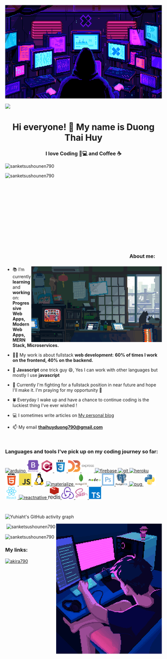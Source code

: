 <img width="100%" height = "300px" src="./assets/mastermind.gif" alt="cover" />

<img src="https://readme-typing-svg.herokuapp.com?size=30&color=1EF707&background=0A150100&center=true&vCenter=true&width=1100&lines=console.log(%22Hello+World!%22)+"></div>

<h1 align="center">Hi everyone! 👋 My name is Duong Thai Huy</h1>
<h3 align="center">I love Coding 👨💻 and Coffee ☕</h3>

<p align="left"> <img src="https://komarev.com/ghpvc/?username=sanketsushounen790&label=Profile%20views&color=0e75b6&style=flat" alt="sanketsushounen790" /> </p>
<p><img align="left" width="400" height="300" src="https://github-readme-stats.vercel.app/api/top-langs?username=sanketsushounen790&show_icons=true&locale=en&layout=compact&theme=radical" alt="sanketsushounen790" /></p>
<p><img align="right" alt="Coding" width="420" src="./assets/cosyroom.gif" /></p>
<p>&nbsp;</p>
<p>&nbsp;</p>
<p>&nbsp;</p>
<p>&nbsp;</p>
<p>&nbsp;</p>
<p>&nbsp;</p>
<p>&nbsp;</p>
<p>&nbsp;</p>
<h3 align="left">About me:</h3>

- 📚 I’m currently **learning** and **working** on: **Progressive Web Apps, Modern Web Apps, MERN Stack, Microservices.**

- 👨‍💻 My work is about fullstack **web development**: **60% of times I work on the frontend, 40% on the backend.**

- 👑 **Javascript** one trick guy 😄, Yes I can work with other languages but mostly I use **javascript**

- 🎯 Currently I'm fighting for a fullstack position in near future and hope I'll make it. I'm praying for my opportunity 🙏

- 🍀 Everyday I wake up and have a chance to continue coding is the luckiest thing I've ever wished !

- 💻 I sometimes write articles on [My personal blog](https://yuhiahtblog.netlify.app/)

- 📫 My email **thaihuyduong790@gmail.com**

<p>&nbsp;</p>
<h3 align="left">Languages and tools I've pick up on my coding journey so far:</h3>
<p align="left"> <a href="https://www.arduino.cc/" target="_blank" rel="noreferrer"> <img src="https://cdn.worldvectorlogo.com/logos/arduino-1.svg" alt="arduino" width="40" height="40"/> </a> <a href="https://getbootstrap.com" target="_blank" rel="noreferrer"> <img src="https://raw.githubusercontent.com/devicons/devicon/master/icons/bootstrap/bootstrap-plain-wordmark.svg" alt="bootstrap" width="40" height="40"/> </a> <a href="https://www.w3schools.com/cpp/" target="_blank" rel="noreferrer"> <img src="https://raw.githubusercontent.com/devicons/devicon/master/icons/cplusplus/cplusplus-original.svg" alt="cplusplus" width="40" height="40"/> </a> <a href="https://www.w3schools.com/css/" target="_blank" rel="noreferrer"> <img src="https://raw.githubusercontent.com/devicons/devicon/master/icons/css3/css3-original-wordmark.svg" alt="css3" width="40" height="40"/> </a> <a href="https://d3js.org/" target="_blank" rel="noreferrer"> <img src="https://raw.githubusercontent.com/devicons/devicon/master/icons/d3js/d3js-original.svg" alt="d3js" width="40" height="40"/> </a> <a href="https://expressjs.com" target="_blank" rel="noreferrer"> <img src="https://raw.githubusercontent.com/devicons/devicon/master/icons/express/express-original-wordmark.svg" alt="express" width="40" height="40"/> </a> <a href="https://firebase.google.com/" target="_blank" rel="noreferrer"> <img src="https://www.vectorlogo.zone/logos/firebase/firebase-icon.svg" alt="firebase" width="40" height="40"/> </a> <a href="https://git-scm.com/" target="_blank" rel="noreferrer"> <img src="https://www.vectorlogo.zone/logos/git-scm/git-scm-icon.svg" alt="git" width="40" height="40"/> </a> <a href="https://heroku.com" target="_blank" rel="noreferrer"> <img src="https://www.vectorlogo.zone/logos/heroku/heroku-icon.svg" alt="heroku" width="40" height="40"/> </a> <a href="https://www.w3.org/html/" target="_blank" rel="noreferrer"> <img src="https://raw.githubusercontent.com/devicons/devicon/master/icons/html5/html5-original-wordmark.svg" alt="html5" width="40" height="40"/> </a> <a href="https://developer.mozilla.org/en-US/docs/Web/JavaScript" target="_blank" rel="noreferrer"> <img src="https://raw.githubusercontent.com/devicons/devicon/master/icons/javascript/javascript-original.svg" alt="javascript" width="40" height="40"/> </a> <a href="https://www.linux.org/" target="_blank" rel="noreferrer"> <img src="https://raw.githubusercontent.com/devicons/devicon/master/icons/linux/linux-original.svg" alt="linux" width="40" height="40"/> </a> <a href="https://materializecss.com/" target="_blank" rel="noreferrer"> <img src="https://raw.githubusercontent.com/prplx/svg-logos/5585531d45d294869c4eaab4d7cf2e9c167710a9/svg/materialize.svg" alt="materialize" width="40" height="40"/> </a> <a href="https://www.mongodb.com/" target="_blank" rel="noreferrer"> <img src="https://raw.githubusercontent.com/devicons/devicon/master/icons/mongodb/mongodb-original-wordmark.svg" alt="mongodb" width="40" height="40"/> </a> <a href="https://nodejs.org" target="_blank" rel="noreferrer"> <img src="https://raw.githubusercontent.com/devicons/devicon/master/icons/nodejs/nodejs-original-wordmark.svg" alt="nodejs" width="40" height="40"/> </a> <a href="https://www.photoshop.com/en" target="_blank" rel="noreferrer"> <img src="https://raw.githubusercontent.com/devicons/devicon/master/icons/photoshop/photoshop-line.svg" alt="photoshop" width="40" height="40"/> </a> <a href="https://www.postgresql.org" target="_blank" rel="noreferrer"> <img src="https://raw.githubusercontent.com/devicons/devicon/master/icons/postgresql/postgresql-original-wordmark.svg" alt="postgresql" width="40" height="40"/> </a> <a href="https://pugjs.org" target="_blank" rel="noreferrer"> <img src="https://cdn.worldvectorlogo.com/logos/pug.svg" alt="pug" width="40" height="40"/> </a> <a href="https://www.python.org" target="_blank" rel="noreferrer"> <img src="https://raw.githubusercontent.com/devicons/devicon/master/icons/python/python-original.svg" alt="python" width="40" height="40"/> </a> <a href="https://reactjs.org/" target="_blank" rel="noreferrer"> <img src="https://raw.githubusercontent.com/devicons/devicon/master/icons/react/react-original-wordmark.svg" alt="react" width="40" height="40"/> </a> <a href="https://reactnative.dev/" target="_blank" rel="noreferrer"> <img src="https://reactnative.dev/img/header_logo.svg" alt="reactnative" width="40" height="40"/> </a> <a href="https://redis.io" target="_blank" rel="noreferrer"> <img src="https://raw.githubusercontent.com/devicons/devicon/master/icons/redis/redis-original-wordmark.svg" alt="redis" width="40" height="40"/> </a> <a href="https://redux.js.org" target="_blank" rel="noreferrer"> <img src="https://raw.githubusercontent.com/devicons/devicon/master/icons/redux/redux-original.svg" alt="redux" width="40" height="40"/> </a> <a href="https://sass-lang.com" target="_blank" rel="noreferrer"> <img src="https://raw.githubusercontent.com/devicons/devicon/master/icons/sass/sass-original.svg" alt="sass" width="40" height="40"/> </a> <a href="https://www.typescriptlang.org/" target="_blank" rel="noreferrer"> <img src="https://raw.githubusercontent.com/devicons/devicon/master/icons/typescript/typescript-original.svg" alt="typescript" width="40" height="40"/> </a> </p>

<p>&nbsp;</p>

![Yuhiaht's GitHub activity graph](https://activity-graph.herokuapp.com/graph?username=sanketsushounen790&hide_border=true&theme=redical)

<p><img align="right" alt="Coding" width="340" src="./assets/codingguy.gif" /></p>

<p>&nbsp;<img align="center" src="https://github-readme-stats.vercel.app/api?username=sanketsushounen790&show_icons=true&locale=en&theme=radical" alt="sanketsushounen790" /></p>

<p><img align="center" src="https://github-readme-streak-stats.herokuapp.com/?user=sanketsushounen790&theme=radical" alt="sanketsushounen790" /></p>

<h3 align="left">My links:</h3>
<p align="left">
<a href="https://twitter.com/akira790" target="blank"><img align="center" src="https://cdn.jsdelivr.net/gh/devicons/devicon/icons/twitter/twitter-original.svg" alt="akira790" height="30" width="40" /></a>
</p>
